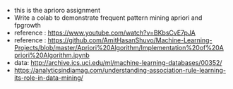 - this is the aprioro assignment 
- Write a colab to demonstrate frequent pattern mining apriori and fpgrowth
- reference : https://www.youtube.com/watch?v=BKbsCvE7pJA
- reference : https://github.com/AmitHasanShuvo/Machine-Learning-Projects/blob/master/Apriori%20Algorithm/Implementation%20of%20Apriori%20Algorithm.ipynb
- data: http://archive.ics.uci.edu/ml/machine-learning-databases/00352/
- https://analyticsindiamag.com/understanding-association-rule-learning-its-role-in-data-mining/